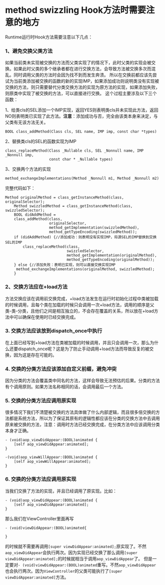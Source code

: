 # method swizzling Hook方法时需要注意的地方
Runtime运行时Hook方法需要注意以下几点：
### 1、避免交换父类方法
如果当前类未实现被交换的方法而父类实现了的情况下，此时父类的实现会被交换。如果此时父类的多个继承者都在进行交换方法，会导致方法被交换多次而混乱。同时调用父类的方法时会因为找不到而发生奔溃。
所以在交换前都应该先尝试为当前类添加被交换的函数的新的实现IMP，如果添加成功则说明类没有实现被交换的方法，则只需要替代分类交换方法的实现为原方法的实现，如果添加失败，则原类中实现了被交换的方法，可以直接进行交换。
这个过程主要涉及以下三个函数：

1、给类cls的SEL添加一个IMP实现，返回YES则表明类cls并未实现此方法，返回NO则表明类已实现了此方法。**注意**：添加成功与否，完全由该类本身来决定，与父类有无该方法无关。

```
BOOL class_addMethod(Class cls, SEL name, IMP imp, const char *types)
```

2、替换类cls的SEL的函数实现为IMP

```
class_replaceMethod(Class _Nullable cls, SEL _Nonnull name, IMP _Nonnull imp, 
                    const char * _Nullable types)
```
3、交换两个方法的实现

```
method_exchangeImplementations(Method _Nonnull m1, Method _Nonnull m2)
```
完整代码如下：

```
Method originalMethod = class_getInstanceMethod(class, originalSelector);
    Method swizzledMethod = class_getInstanceMethod(class, swizzledSelector);
    BOOL didAddMethod =
    class_addMethod(class,
                    originalSelector,
                    method_getImplementation(swizzledMethod),
                    method_getTypeEncoding(swizzledMethod));
    if (didAddMethod) {//添加成功：则表明没有实现IMP，将源SEL的IMP替换到交换SEL的IMP
        class_replaceMethod(class,
                            swizzledSelector,
                            method_getImplementation(originalMethod),
                            method_getTypeEncoding(originalMethod));
    } else {//添加失败：表明已实现，则可以直接交换实现IMP
     method_exchangeImplementations(originalMethod, swizzledMethod);
    }
```
### 2、交换方法应在+load方法
方法交换应该在调用前交换完成，+load方法发生在运行时初始化过程中类被加载的时候调用，且每个类在加载的时候只会调用一次+load方法，调用的顺序是父类-类-分类，且他们之间是相互独立的，不会存在覆盖的关系，所以放在+load方法中可以确保在使用时已经交换完成。
### 3. 交换方法应该放到dispatch_once中执行
在上面已经写到+load方法在类被加载的时候调用，并且只会调用一次，那么为什么还要dispatch_once呢？这是为了防止手动调用+load方法而导致反复的被交换，因为这是存在可能的。
### 4. 交换的分类方法应该添加自定义前缀，避免冲突
因为分类的方法会覆盖类中同名的方法，这样会导致无法预估的后果。分类的方法有个调用原则。如果方法名称相同的话，会调用最后一个方法。
### 5. 交换的分类方法应调用原实现
很多情况下我们不清楚被交换的方法具体做了什么内部逻辑，而且很多倍交换的方法都是系统方法，所以为了保证其原有的逻辑性都应该在分类的交换方法中去调用原来被交换的方法，注意：调用时方法已经交换完成，在分类方法中应该调用分类本身才正确。

```
- (void)aop_viewDidAppear:(BOOL)animated {
    [self aop_viewDidAppear:animated];
}

-(void)aop_viewWillAppear:(BOOL)animated {
    [self aop_viewWillAppear:animated];
}
```
### 6. 交换的分类方法应调用原实现
当我们交换了方法的实现，并且已经调用了原实现。比如：

```
- (void)aop_viewDidAppear:(BOOL)animated {
    [self aop_viewDidAppear:animated];
}
```
那么我们在ViewController里面再写

```
- (void)viewDidAppear:(BOOL)animated{
   
}
```
的时候就不需要再调用`[super viewDidAppear:animated];`原实现了。不然`aop_viewDidAppear`会执行两次。因为实现已经交换了那么调用`[super viewDidAppear:animated];`的时候就相当于调用`aop_viewDidAppear`了。
但是一定要对`- (void)viewDidAppear:(BOOL)animated`重写。不然`aop_viewDidAppear`也会执行两次。因为`ViewController`的父类可能执行了`[super viewDidAppear:animated]`方法。



